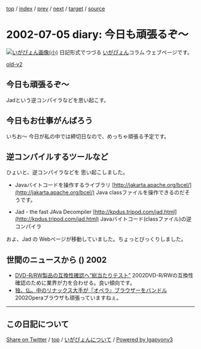 [top](../index.html) 
 / [index](index.html) 
 / [prev](ig020704.html) 
 / [next](ig020709.html) 
 / [target](https://igapyon.github.io/diary/2002/ig020705.html) 
 / [source](https://github.com/igapyon/diary/blob/master/2002/ig020705.src.md) 

2002-07-05 diary: 今日も頑張るぞ～
=====================================================================================================
[![いがぴょん画像(小)](https://igapyon.github.io/diary/images/iga200306s.jpg "いがぴょん")](https://igapyon.github.io/diary/memo/memoigapyon.html) 日記形式でつづる [いがぴょん](https://igapyon.github.io/diary/memo/memoigapyon.html)コラム ウェブページです。

[old-v2](ig020705-orig.html)

## 今日も頑張るぞ～

Jadという逆コンパイラなどを思い起こす。


## 今日もお仕事がんばろう

いちお～ 今日が私の中では締切日なので、めっちゃ頑張る予定です。

## 逆コンパイルするツールなど

ひょいと、逆コンパイラなどを 思い起こしました。

* Javaバイトコードを操作するライブラリ
  [http://jakarta.apache.org/bcel/](http://jakarta.apache.org/bcel/)
  Java classファイルを操作できるのだそうです。
  
* Jad - the fast JAva Decompiler
  [http://kpdus.tripod.com/jad.html](http://kpdus.tripod.com/jad.html)
  Javaバイトコード(classファイル)の逆コンパイラ

およ、Jad の Webページが移動していました。ちょっとびっくりしました。

## 世間のニュースから () 2002

* [DVD-R/RW製品の互換性確認へ“総当たりテスト”](http://www.zdnet.co.jp/news/0207/04/njbt_13.html)  2002DVD-R/RWの互換性確認のために業界が力を合わせる。良い傾向です。
* [独、仏、中のリナックス大手が『オペラ』ブラウザーをバンドル](http://www.hotwired.co.jp/news/news/technology/story/20020704303.html)  2002Operaブラウザも頑張っていますねぇ。


----------------------------------------------------------------------------------------------------

## この日記について

[Share on Twitter](https://twitter.com/intent/tweet?hashtags=igapyon%2Cdiary%2C%E3%81%84%E3%81%8C%E3%81%B4%E3%82%87%E3%82%93&text=%E4%BB%8A%E6%97%A5%E3%82%82%E9%A0%91%E5%BC%B5%E3%82%8B%E3%81%9E%EF%BD%9E&url=https%3A%2F%2Figapyon.github.io%2Fdiary%2F2002%2Fig020705.html) / [top](../index.html) / [いがぴょんについて](https://igapyon.github.io/diary/memo/memoigapyon.html) / [Powered by Igapyonv3](https://github.com/igapyon/igapyonv3)
